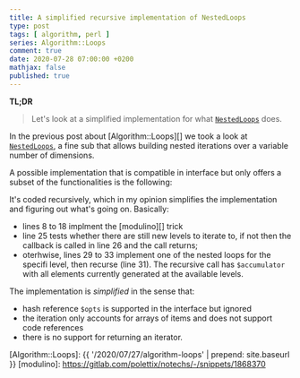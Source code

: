 ```yaml
---
title: A simplified recursive implementation of NestedLoops
type: post
tags: [ algorithm, perl ]
series: Algorithm::Loops
comment: true
date: 2020-07-28 07:00:00 +0200
mathjax: false
published: true
---
```


**TL;DR**

> Let's look at a simplified implementation for what [`NestedLoops`][]
> does.

In the previous post about [Algorithm::Loops][] we took a look at
[`NestedLoops`][], a fine sub that allows building nested iterations
over a variable number of dimensions.

A possible implementation that is compatible in interface but only
offers a subset of the functionalities is the following:

<script src='https://gitlab.com/polettix/notechs/-/snippets/1999093.js'></script>

It's coded recursively, which in my opinion simplifies the
implementation and figuring out what's going on. Basically:

- lines 8 to 18 implment the [modulino][] trick
- line 25 tests whether there are still new levels to iterate to, if not
  then the callback is called in line 26 and the call returns;
- oterhwise, lines 29 to 33 implement one of the nested loops for the
  specifi level, then recurse (line 31). The recursive call has
  `$accumulator` with all elements currently generated at the available
  levels.

The implementation is *simplified* in the sense that:

- hash reference `$opts` is supported in the interface but ignored
- the iteration only accounts for arrays of items and does not support
  code references
- there is no support for returning an iterator.



[Perl]: https://www.perl.org/
[`NestedLoops`]: https://metacpan.org/pod/Algorithm::Loops#NestedLoops1
[Algorithm::Loops]: {{ '/2020/07/27/algorithm-loops' | prepend: site.baseurl }}
[modulino]: https://gitlab.com/polettix/notechs/-/snippets/1868370
